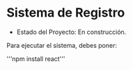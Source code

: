 <h1> Sistema de Registro </h1>

- Estado del Proyecto: En construcción.

Para ejecutar el sistema, debes poner:

'''npm install react'''
